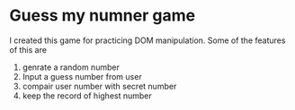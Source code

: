 # Guess my numner game

I created this game for practicing DOM manipulation. Some of the features of this are

1. genrate a random number
2. Input a guess number from user
3. compair user number with secret number
4. keep the record of highest number
